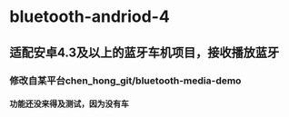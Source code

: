 # bluetooth-andriod-4
## 适配安卓4.3及以上的蓝牙车机项目，接收播放蓝牙
### 修改自某平台chen_hong_git/bluetooth-media-demo
#### 功能还没来得及测试，因为没有车
